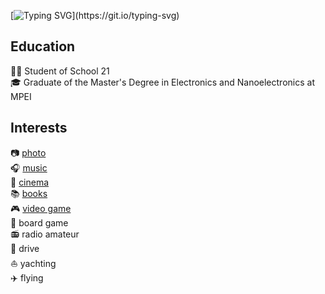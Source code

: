 [![Typing SVG](https://readme-typing-svg.demolab.com?font=Fira+Code&pause=1000&random=false&width=435&lines=Hi%2C+I'm+Sergey!)](https://git.io/typing-svg)

## Education
👨‍🎓 Student of School 21  
🎓 Graduate of the Master's Degree in Electronics and Nanoelectronics at MPEI

## Interests
:camera: [photo](https://instagram.com/roofsofmoscow)  
:headphones: [music](https://music.yandex.ru/users/SergejMuzalew)  
:cinema: [cinema](https://www.kinopoisk.ru/user/5485557/)  
:books: [books](https://books.yandex.ru/@b7977942614/books/finished)  
:video_game: [video game](https://steamcommunity.com/id/grey1996)  
:game_die: board game  
:radio: radio amateur  
:car: drive  
:sailboat: yachting  
:airplane: flying
